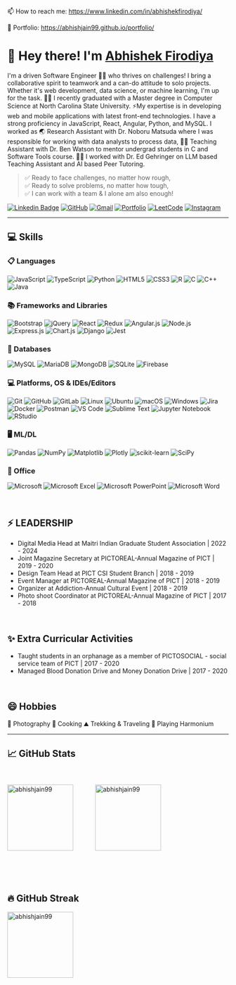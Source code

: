 📫 How to reach me: https://www.linkedin.com/in/abhishekfirodiya/

💼 Portfolio: https://abhishjain99.github.io/portfolio/

# 👋 Hey there! I'm [Abhishek Firodiya](https://abhishjain99.github.io/portfolio/)

I'm a driven Software Engineer 🧑‍💻 who thrives on challenges! I bring a collaborative spirit to teamwork and a can-do attitude to solo projects. Whether it's web development, data science, or machine learning, I'm up for the task. 
🧑‍🎓 I recently graduated with a Master degree in Computer Science at North Carolina State University. ⚡My expertise is in developing web and mobile applications with latest front-end technologies. I have a strong proficiency in JavaScript, React, Angular, Python, and MySQL. I worked as 🌏 Research Assistant with Dr. Noboru Matsuda where I was responsible for working with data analysts to process data, 🧑‍🏫 Teaching Assistant with Dr. Ben Watson to mentor undergrad students in C and Software Tools course. 🧑‍💻 I worked with Dr. Ed Gehringer on LLM based Teaching Assistant and AI based Peer Tutoring.

> ✅ Ready to face challenges, no matter how rough,<br>
> ✅ Ready to solve problems, no matter how tough,<br>
> ✅ I can work with a team & I alone am also enough!


[![Linkedin Badge](https://img.shields.io/badge/linkedin-%230077B5.svg?style=for-the-badge&logo=linkedin&logoColor=white&link=https://www.linkedin.com/in/abhishekfirodiya/)](https://www.linkedin.com/in/abhishekfirodiya/) [![GitHub](https://img.shields.io/badge/-github-181717?style=for-the-badge&logo=GitHub&logoColor=white&link=https://github.com/abhishjain99)](https://github.com/abhishjain99) [![Gmail](https://img.shields.io/badge/Gmail-D14836?style=for-the-badge&logo=gmail&logoColor=white&link=mailto://asfirodiya@gmail.com)](mailto://asfirodiya@gmail.com) [![Portfolio](https://img.shields.io/badge/-portfolio-4285F4?style=for-the-badge&logo=googlechrome&logoColor=white&link=https://abhishjain99.github.io/portfolio/)](https://abhishjain99.github.io/portfolio/) [![LeetCode](https://img.shields.io/badge/LeetCode-000000?style=for-the-badge&logo=LeetCode&logoColor=#d16c06&link=https://leetcode.com/u/abhishekfirodiya/)](https://leetcode.com/u/abhishekfirodiya/) [![Instagram](https://img.shields.io/badge/Instagram-%23E4405F.svg?style=for-the-badge&logo=Instagram&logoColor=white)](https://www.instagram.com/abhish.jain99/)

<hr>

## 💻 Skills

### 📋 Languages

![JavaScript](https://img.shields.io/badge/javascript-%23323330.svg?style=flat-plastic&logo=javascript&logoColor=%23F7DF1E)
![TypeScript](https://img.shields.io/badge/typescript-%23007ACC.svg?style=flat-plastic&logo=typescript&logoColor=white)
![Python](https://img.shields.io/badge/python-3670A0?style=flat-plastic&logo=python&logoColor=ffdd54)
![HTML5](https://img.shields.io/badge/html5-%23E34F26.svg?style=flat-plastic&logo=html5&logoColor=white)
![CSS3](https://img.shields.io/badge/css3-%231572B6.svg?style=flat-plastic&logo=css3&logoColor=white)
![R](https://img.shields.io/badge/r-%23276DC3.svg?style=flat-plastic&logo=r&logoColor=white)
![C](https://img.shields.io/badge/c-%2300599C.svg?style=flat-plastic&logo=c&logoColor=white)
![C++](https://img.shields.io/badge/c++-%2300599C.svg?style=flat-plastic&logo=c%2B%2B&logoColor=white)
![Java](https://img.shields.io/badge/java-%23ED8B00.svg?style=flat-plastic&logo=openjdk&logoColor=white)

### 📚 Frameworks and Libraries

![Bootstrap](https://img.shields.io/badge/bootstrap-%238511FA.svg?style=flat-plastic&logo=bootstrap&logoColor=white)
![jQuery](https://img.shields.io/badge/jquery-%230769AD.svg?style=flat-plastic&logo=jquery&logoColor=white)
![React](https://img.shields.io/badge/react-%2320232a.svg?style=flat-plastic&logo=react&logoColor=%2361DAFB)
![Redux](https://img.shields.io/badge/redux-%23593d88.svg?style=flat-plastic&logo=redux&logoColor=white)
![Angular.js](https://img.shields.io/badge/angular.js-%23E23237.svg?style=flat-plastic&logo=angularjs&logoColor=white)
![Node.js](https://img.shields.io/badge/node.js-6DA55F?style=flat-plastic&logo=node.js&logoColor=white)
![Express.js](https://img.shields.io/badge/express.js-%23404d59.svg?style=flat-plastic&logo=express&logoColor=%2361DAFB)
![Chart.js](https://img.shields.io/badge/chart.js-F5788D.svg?style=flat-plastic&logo=chart.js&logoColor=white)
![Django](https://img.shields.io/badge/django-%23092E20.svg?style=flat-plastic&logo=django&logoColor=white)
![Jest](https://img.shields.io/badge/-jest-%23C21325?style=flat-plastic&logo=jest&logoColor=white)

### 💾 Databases

![MySQL](https://img.shields.io/badge/mysql-4479A1.svg?style=flat-plastic&logo=mysql&logoColor=white)
![MariaDB](https://img.shields.io/badge/MariaDB-003545?style=flat-plastic&logo=mariadb&logoColor=white)
![MongoDB](https://img.shields.io/badge/MongoDB-%234ea94b.svg?style=flat-plastic&logo=mongodb&logoColor=white)
![SQLite](https://img.shields.io/badge/sqlite-%2307405e.svg?style=flat-plastic&logo=sqlite&logoColor=white)
![Firebase](https://img.shields.io/badge/firebase-a08021?style=flat-plastic&logo=firebase&logoColor=ffcd34)

### 💻 Platforms, OS & IDEs/Editors

![Git](https://img.shields.io/badge/git-%23F05033.svg?style=flat-plastic&logo=git&logoColor=white)
![GitHub](https://img.shields.io/badge/github-%23121011.svg?style=flat-plastic&logo=github&logoColor=white)
![GitLab](https://img.shields.io/badge/gitlab-%23181717.svg?style=flat-plastic&logo=gitlab&logoColor=white)
![Linux](https://img.shields.io/badge/Linux-FCC624?style=flat-plastic&logo=linux&logoColor=black)
![Ubuntu](https://img.shields.io/badge/Ubuntu-E95420?style=flat-plastic&logo=ubuntu&logoColor=white)
![macOS](https://img.shields.io/badge/mac%20os-000000?style=flat-plastic&logo=macos&logoColor=F0F0F0)
![Windows](https://img.shields.io/badge/Windows-0078D6?style=flat-plastic&logo=windows&logoColor=white)
![Jira](https://img.shields.io/badge/jira-%230A0FFF.svg?style=flat-plastic&logo=jira&logoColor=white)
![Docker](https://img.shields.io/badge/docker-%230db7ed.svg?style=flat-plastic&logo=docker&logoColor=white)
![Postman](https://img.shields.io/badge/Postman-FF6C37?style=flat-plastic&logo=postman&logoColor=white)
![VS Code](https://img.shields.io/badge/Visual%20Studio%20Code-0078d7.svg?style=flat-plastic&logo=visual-studio-code&logoColor=white)
![Sublime Text](https://img.shields.io/badge/sublime_text-%23575757.svg?style=flat-plastic&logo=sublime-text&logoColor=important)
![Jupyter Notebook](https://img.shields.io/badge/jupyter-%23FA0F00.svg?style=flat-plastic&logo=jupyter&logoColor=white)
![RStudio](https://img.shields.io/badge/RStudio-4285F4?style=flat-plastic&logo=rstudio&logoColor=white)

### 🖥️ ML/DL

![Pandas](https://img.shields.io/badge/pandas-%23150458.svg?style=flat-plastic&logo=pandas&logoColor=white)
![NumPy](https://img.shields.io/badge/numpy-%23013243.svg?style=flat-plastic&logo=numpy&logoColor=white)
![Matplotlib](https://img.shields.io/badge/Matplotlib-%23ffffff.svg?style=flat-plastic&logo=Matplotlib&logoColor=black)
![Plotly](https://img.shields.io/badge/Plotly-%233F4F75.svg?style=flat-plastic&logo=plotly&logoColor=white)
![scikit-learn](https://img.shields.io/badge/scikit--learn-%23F7931E.svg?style=flat-plastic&logo=scikit-learn&logoColor=white)
![SciPy](https://img.shields.io/badge/SciPy-%230C55A5.svg?style=flat-plastic&logo=scipy&logoColor=%white)

### 🏢 Office

![Microsoft](https://img.shields.io/badge/Microsoft-0078D4?style=flat-plastic&logo=microsoft&logoColor=white)
![Microsoft Excel](https://img.shields.io/badge/Microsoft_Excel-217346?style=flat-plastic&logo=microsoft-excel&logoColor=white)
![Microsoft PowerPoint](https://img.shields.io/badge/Microsoft_PowerPoint-B7472A?style=flat-plastic&logo=microsoft-powerpoint&logoColor=white)
![Microsoft Word](https://img.shields.io/badge/Microsoft_Word-2B579A?style=flat-plastic&logo=microsoft-word&logoColor=white)

<br>

## ⚡ LEADERSHIP
- Digital Media Head at Maitri Indian Graduate Student Association | 2022 - 2024
- Joint Magazine Secretary at PICTOREAL-Annual Magazine of PICT    | 2019 - 2020
- Design Team Head at PICT CSI Student Branch                      | 2018 - 2019
- Event Manager at PICTOREAL-Annual Magazine of PICT               | 2018 - 2019
- Organizer at Addiction-Annual Cultural Event                     | 2018 - 2019
- Photo shoot Coordinator at PICTOREAL-Annual Magazine of PICT  | 2017 - 2018

<br>

## ✨ Extra Curricular Activities
- Taught students in an orphanage as a member of PICTOSOCIAL - social service team of PICT | 2017 - 2020
- Managed Blood Donation Drive and Money Donation Drive                                    | 2017 - 2020

<br>

## 😄 Hobbies
📸 Photography   🥘 Cooking   ⛰️ Trekking & Traveling   🎹 Playing Harmonium

<hr>

## 📈 GitHub Stats

<div style="display: flex; flex-direction: row; align-items: center; margin: 50px 0px">
    <img src="https://github-readme-stats.vercel.app/api/top-langs?username=abhishjain99&show_icons=true&locale=en&layout=compact" alt="abhishjain99" style="height: 150px; margin-right: 50" />
    <img src="https://github-readme-stats.vercel.app/api?username=abhishjain99&show_icons=true&locale=en" alt="abhishjain99" style="height: 150px"/>
</div>

<br>

## 🔥 GitHub Streak

<p><img align="center" src="https://github-readme-streak-stats.herokuapp.com/?user=abhishjain99&" alt="abhishjain99" style="height: 150px"/></p>

<!--
## 🧑‍🏫 EDUCATION
### North Carolina State University, Raleigh, North Carolina, USA (Current) | August 2022 - May 2024
Master of Computer Science | GPA 4.0 / 4.0
<br>Coursework: Automated Learning and Data Analysis (Data Mining), Network Science, Compiler Construction, Fundamentals of Data Science (Statistics), Database Management System, Neural Networks and Deep Learning, Human Computer Interaction, Social Computing and decentralized Artificial Intelligence, Design and Analysis of Algorithms
### Pune Institute of Computer Technology, Pune, Maharashtra, India | June 2016 - April 2020
Bachelor of Engineering in Information Technology | GPA 9.28 / 10
<br>Coursework: Data Structures, Theory of Computation, Machine Learning, Software Design & Modeling, Web Development, Computer Network

## 🌱 TECHNICAL SKILLS
<b>Programming and Web Development</b> : Python, JavaScript, TypeScript, HTML, CSS, Bootstrap, R, C, C++, Node.js, JDBC
<b>Databases</b> : MySQL, MongoDB
<b>Operating Systems</b> : Ubuntu (Linux), Windows, MacOS
<b>Tools & Frameworks</b> : Git, JIRA, Rest API, Frappe Framework, Angular, React, Tableau, Adobe Creative Suite

## 🔭 WORK EXPERIENCE
### Software Engineer, Elasticrun, Pune | July 2020 - June 2022
- Developed different platforms using HTML, CSS, JavaScript, MySQL, and Python for Data Science solutions with the Data Science Team.
- <b>Reduced planning time from 15 days to 3 days</b> by engineering a Sales and Operations Planning tool for field managers using Python, RestAPI, Javascript, HTML, and CSS.
- Pioneered the development of a brand platform, using Javascript, Python and MySQL <b>optimizing the time to generate insights from 2 days to 2 minutes</b> for metrics such as sales, throughput, customer engagement, and reach of partner brands.
- Created a brand platform which became a one-stop solution for partner brands to get insights of metrics like sales, throughput, customers, reach, etc. through dashboards and used Google Analytics to capture usage patterns. It <b>reduced the 2 day work to 2 minute dashboard</b>.
- Designed insightful UI for Data Science and Forecast Analysis team to monitor machine learning models and predict warehouse sales.
- Analyzed customer acquisition using HotJar and Google Analytics to improve user-friendliness and engagement.
- Built a one-stop solution to visualize the sales data for warehouses based on 32 different dimensions using the D3JS library.
- Performed on all levels of the software engineering cycle from documentation to testing, maintenance, and support of all the platforms I built which allowed me to develop the ability to work efficiently and effectively as part of a team.

## 👯 PROJECTS
### React App Development
- Building a platform for contact management (add, delete, and edit contacts) using Modern React, Routing and Redux.
### Web and Android Application Development:
- Built a system named 'Unify - Missing Persons Finder' to perform photo-matching of missing persons by partial face recognition using HTML, CSS, Bootstrap, Javascript, Django, Python, MySQL, and Android.
- <b>Reduced the missing person recovery time from months to days</b> by launching it for the use of police force throughout the country in collaboration with National Crime Records Bureau, Ministry of Home Affairs, Delhi, Govt. of India.
- Handled the enormous dataset of 30000+ images, and used Machine Learning Algorithms like Face Landmark Estimation, Deep CNN and KD-Tree algorithm for feature representation, classification, and matching.
- Structured the flow using UML diagrams, created database schema, wrote different queries in MySQL.
- Extended system by using images from videos from CCTV footage.
#### Skills: HTML, CSS, Bootstrap, Javascript, Python, MySQL, Android, Time Management, Teamwork.
### Machine Learning:
- Developed a tool using Python, Numpy and Pandas that uses classification models like K-nearest algorithms, Decision Trees, Logistic Regression, and Naive Bayes to classify the job posting as fake and legitimate with <b>94% accuracy</b>.
- Visualized results of classification using seaborn and matplotlib.
#### Skills: Python, pandas, numpy, matplotlib, sklearn, seaborn, SMOTE, K-Fold Cross Validation, Time Management, Teamwork, Machine Learning.
### Neural Network and Deep Learning:
- Investigated Deep Learning models like Bi-LSTM and Random Forest to classify multiple terrains from time-series data captured with the help of an accelerometer and gyroscope sensor attached to the prosthetic lower leg limb.
- Performed data preprocessing on time-series data to match the frequency of the data from multiple sensors (10Hz) and data labels (40Hz) using undersampling and oversampling 
techniques (SMOTE).
- Achieved 93% accuracy and 86% F1-score over unseen test data using Bi-LSTM model.
#### Skills: Machine Learning, Python, Numpy, Pandas, Time Management, Teamwork.
### Natural Language Processing:
- Automated extraction of software mentions from published biomedical literature using methods based on NLP.
- Fine-tuned the SciBert pre-trained model with SoMeSci dataset using transformer technique.
#### Skills: Machine Learning, Python, Numpy, Pandas, Time Management, Teamwork.
### Database management:
- Spearheaded the development of a media streaming service using MySQL and JDBC for song, artist, album, podcast, and episode data management.
- Implemented maintenance, royalty generation, and reporting functionalities, to enhance data analysis capabilities.
#### Skills: HTML, CSS, Bootstrap, Javascript, JDBC, MySQL, Time Management, Teamwork.
### Database Management and Website Development:
- Architectured a Food Ordering and Pickup System using Python, HTML, CSS, Bootstrap, Javascript, JDBC, and MySQL, enabling menu management for restaurants, online ordering for customers, and data visualization for admin.
- Integrated various services within the system, including onboarding new customers and restaurants, facilitating food ordering, cart management, and efficient order tracking.
#### Skills: HTML, CSS, Bootstrap, Javascript, JDBC, MySQL, Time Management, Teamwork.
### Data Analysis:
- Collaborated with a team of 3 people to analyze a small part of AdventureWorks database on queries like Big Customer, Loyal Customer, Best selling products, Customers buying only single product.
- Created insightful dashboards on Tableau for analysis on AdventureWorks database.
#### Skills: Data Analysis, Tableau, Teamwork

## ⚡ LEADERSHIP
- Digital Media Head at Maitri Indian Graduate Student Association | 2022 - 2024
- Joint Magazine Secretary at PICTOREAL-Annual Magazine of PICT    | 2019 - 2020
- Design Team Head at PICT CSI Student Branch                      | 2018 - 2019
- Event Manager at PICTOREAL-Annual Magazine of PICT               | 2018 - 2019
- Organizer at Addiction-Annual Cultural Event                     | 2018 - 2019
- BE Photo shoot Coordinator at PICTOREAL-Annual Magazine of PICT  | 2017 - 2018

## ✨ Extra Curricular Activities
- Taught students in an orphanage as a member of PICTOSOCIAL - social service team of PICT | 2018 - 2019
- Managed Blood Donation Drive and Money Donation Drive                                    | 2018 - 2020

## 😄 Hobbies
- Photography
- Cooking
- Trekking & Traveling
- Playing Harmonium
-->

